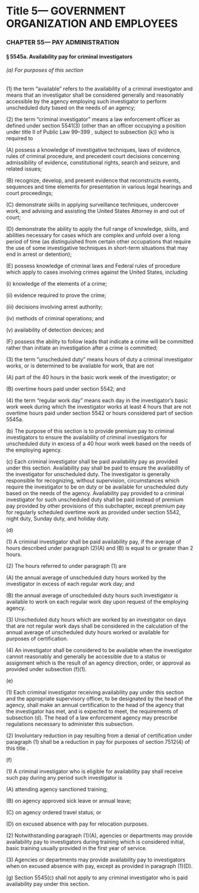 
# Title 5— GOVERNMENT ORGANIZATION AND EMPLOYEES
### CHAPTER 55— PAY ADMINISTRATION
#### § 5545a. Availability pay for criminal investigators
###### (a) For purposes of this section

(1) the term “available” refers to the availability of a criminal investigator and means that an investigator shall be considered generally and reasonably accessible by the agency employing such investigator to perform unscheduled duty based on the needs of an agency;

(2) the term “criminal investigator” means a law enforcement officer as defined under section 5541(3) (other than an officer occupying a position under title II of Public Law 99–399 , subject to subsection (k)) who is required to

(A) possess a knowledge of investigative techniques, laws of evidence, rules of criminal procedure, and precedent court decisions concerning admissibility of evidence, constitutional rights, search and seizure, and related issues;

(B) recognize, develop, and present evidence that reconstructs events, sequences and time elements for presentation in various legal hearings and court proceedings;

(C) demonstrate skills in applying surveillance techniques, undercover work, and advising and assisting the United States Attorney in and out of court;

(D) demonstrate the ability to apply the full range of knowledge, skills, and abilities necessary for cases which are complex and unfold over a long period of time (as distinguished from certain other occupations that require the use of some investigative techniques in short-term situations that may end in arrest or detention);

(E) possess knowledge of criminal laws and Federal rules of procedure which apply to cases involving crimes against the United States, including

(i) knowledge of the elements of a crime;

(ii) evidence required to prove the crime;

(iii) decisions involving arrest authority;

(iv) methods of criminal operations; and

(v) availability of detection devices; and

(F) possess the ability to follow leads that indicate a crime will be committed rather than initiate an investigation after a crime is committed;

(3) the term “unscheduled duty” means hours of duty a criminal investigator works, or is determined to be available for work, that are not

(A) part of the 40 hours in the basic work week of the investigator; or

(B) overtime hours paid under section 5542; and

(4) the term “regular work day” means each day in the investigator’s basic work week during which the investigator works at least 4 hours that are not overtime hours paid under section 5542 or hours considered part of section 5545a.

(b) The purpose of this section is to provide premium pay to criminal investigators to ensure the availability of criminal investigators for unscheduled duty in excess of a 40 hour work week based on the needs of the employing agency.

(c) Each criminal investigator shall be paid availability pay as provided under this section. Availability pay shall be paid to ensure the availability of the investigator for unscheduled duty. The investigator is generally responsible for recognizing, without supervision, circumstances which require the investigator to be on duty or be available for unscheduled duty based on the needs of the agency. Availability pay provided to a criminal investigator for such unscheduled duty shall be paid instead of premium pay provided by other provisions of this subchapter, except premium pay for regularly scheduled overtime work as provided under section 5542, night duty, Sunday duty, and holiday duty.

(d)

(1) A criminal investigator shall be paid availability pay, if the average of hours described under paragraph (2)(A) and (B) is equal to or greater than 2 hours.

(2) The hours referred to under paragraph (1) are

(A) the annual average of unscheduled duty hours worked by the investigator in excess of each regular work day; and

(B) the annual average of unscheduled duty hours such investigator is available to work on each regular work day upon request of the employing agency.

(3) Unscheduled duty hours which are worked by an investigator on days that are not regular work days shall be considered in the calculation of the annual average of unscheduled duty hours worked or available for purposes of certification.

(4) An investigator shall be considered to be available when the investigator cannot reasonably and generally be accessible due to a status or assignment which is the result of an agency direction, order, or approval as provided under subsection (f)(1).

(e)

(1) Each criminal investigator receiving availability pay under this section and the appropriate supervisory officer, to be designated by the head of the agency, shall make an annual certification to the head of the agency that the investigator has met, and is expected to meet, the requirements of subsection (d). The head of a law enforcement agency may prescribe regulations necessary to administer this subsection.

(2) Involuntary reduction in pay resulting from a denial of certification under paragraph (1) shall be a reduction in pay for purposes of section 7512(4) of this title .

(f)

(1) A criminal investigator who is eligible for availability pay shall receive such pay during any period such investigator is

(A) attending agency sanctioned training;

(B) on agency approved sick leave or annual leave;

(C) on agency ordered travel status; or

(D) on excused absence with pay for relocation purposes.

(2) Notwithstanding paragraph (1)(A), agencies or departments may provide availability pay to investigators during training which is considered initial, basic training usually provided in the first year of service.

(3) Agencies or departments may provide availability pay to investigators when on excused absence with pay, except as provided in paragraph (1)(D).

(g) Section 5545(c) shall not apply to any criminal investigator who is paid availability pay under this section.
